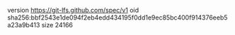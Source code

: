 version https://git-lfs.github.com/spec/v1
oid sha256:bbf2543e1de094f2eb4edd434195f0dd1e9ec85bc400f914376eeb5a23a9b413
size 24166
